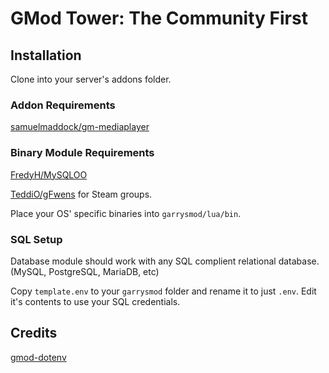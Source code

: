 # GMod Tower: The Community First

## Installation
Clone into your server's addons folder.

### Addon Requirements
[samuelmaddock/gm-mediaplayer](https://github.com/samuelmaddock/gm-mediaplayer)

### Binary Module Requirements
[FredyH/MySQLOO](https://github.com/FredyH/MySQLOO)

[TeddiO/gFwens](https://github.com/TeddiO/gFwens) for Steam groups.

Place your OS' specific binaries into `garrysmod/lua/bin`.

### SQL Setup
Database module should work with any SQL complient relational database. (MySQL, PostgreSQL, MariaDB, etc)

Copy `template.env` to your `garrysmod` folder and rename it to just `.env`.
Edit it's contents to use your SQL credentials.

## Credits

[gmod-dotenv](https://github.com/TomDotBat/gmod-dotenv)